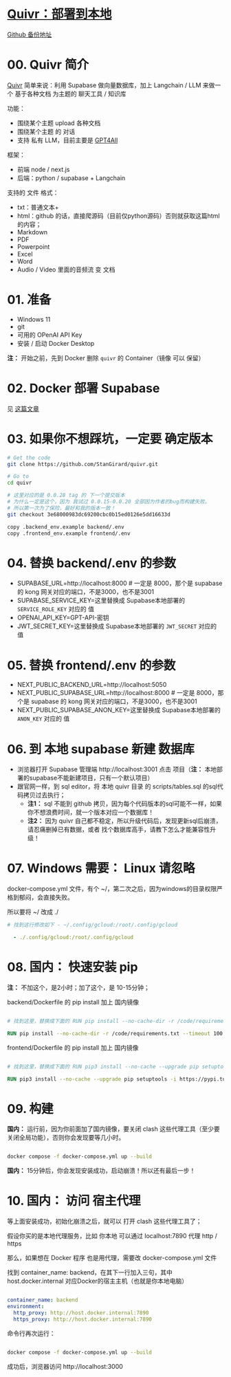 # [Quivr：部署到本地](https://github.com/StanGirard/quivr)

[Github 备份地址](https://github.com/moyy/langchain_demo/blob/main/src/share/03_quivr/02_local.md)

# 00. Quivr 简介

[Quivr](https://github.com/StanGirard/quivr) 简单来说：利用 Supabase 做向量数据库，加上 Langchain / LLM 来做一个 基于各种文档 为主题的 聊天工具 / 知识库

功能：

+ 围绕某个主题 upload 各种文档
+ 围绕某个主题 的 对话
+ 支持 私有 LLM，目前主要是 [GPT4All](https://gpt4all.io/index.html)

框架：

+ 前端 node / next.js
+ 后端：python / supabase + Langchain

支持的 文件 格式：
   
+ txt：普通文本+
+ html：github 的话，直接爬源码（目前仅python源码）否则就获取这篇html的内容；
+ Markdown
+ PDF
+ Powerpoint
+ Excel
+ Word
+ Audio / Video 里面的音频流 变 文档

# 01. 准备

+ Windows 11
+ git
+ 可用的 OPenAI API Key
+ 安装 / 启动 Docker Desktop

**注：** 开始之前，先到 Docker 删除 `quivr` 的 Container（镜像 可以 保留）

# 02. Docker 部署 Supabase

见 [这篇文章](../07_supabase/01_local_deploy.md)

# 03. **如果你不想踩坑，一定要** 确定版本

``` bash
# Get the code
git clone https://github.com/StanGirard/quivr.git

# Go to
cd quivr

# 这里对应的是 0.0.28 tag 的 下一个提交版本
# 为什么一定是这个，因为 我试过 0.0.15-0.0.20 全部因为作者的bug而构建失败。
# 所以第一次为了保险，最好和我的版本一致！
git checkout 3e68000983dc69200cbc0b15ed0126e5dd16633d

copy .backend_env.example backend/.env
copy .frontend_env.example frontend/.env

```

# 04. 替换 backend/.env 的参数

+ SUPABASE_URL=http://localhost:8000 # 一定是 8000，那个是 supabase 的 kong 网关对应的端口，不是3000，也不是3001
+ SUPABASE_SERVICE_KEY=这里替换成 Supabase本地部署的 `SERVICE_ROLE_KEY` 对应的 值 
+ OPENAI_API_KEY=GPT-API-密钥
+ JWT_SECRET_KEY=这里替换成 Supabase本地部署的 `JWT_SECRET` 对应的 值

# 05. 替换 frontend/.env 的参数

+ NEXT_PUBLIC_BACKEND_URL=http://localhost:5050
+ NEXT_PUBLIC_SUPABASE_URL=http://localhost:8000  # 一定是 8000，那个是 supabase 的 kong 网关对应的端口，不是3000，也不是3001
+ NEXT_PUBLIC_SUPABASE_ANON_KEY=这里替换成 Supabase本地部署的 `ANON_KEY` 对应的 值

# 06. 到 本地 supabase 新建 数据库

+ 浏览器打开 Supabase 管理端 http://localhost:3001 点击 项目（**注：** 本地部署的supabase不能新建项目，只有一个默认项目）
+ 跟官网一样，到 sql editor，将 本地 quivr 目录 的 scripts/tables.sql 的sql代码拷贝过去执行；
  - **注1：** sql 不能到 github 拷贝，因为每个代码版本的sql可能不一样，如果你不想浪费时间，就一个版本对应一个数据库！
  - **注2：** 因为 quivr 自己都不稳定，所以升级代码后，发现更新sql后崩溃，请忍痛删掉已有数据，或者 找个数据库高手，请教下怎么才能兼容性升级！

# 07. **Windows 需要：** Linux 请忽略

docker-compose.yml 文件，有个 ~/，第二次之后，因为windows的目录权限严格到郁闷，会直接失败。

所以要将 ~/ 改成 ./


``` yml
# 找到这行修改如下 - ~/.config/gcloud:/root/.config/gcloud

  - ./.config/gcloud:/root/.config/gcloud

```

# 08. **国内：** 快速安装 pip

**注：** 不加这个，是2小时；加了这个，是 10-15分钟；

backend/Dockerfile 的 pip install 加上 国内镜像

``` Dockerfile

# 找到这里，替换成下面的 RUN pip install --no-cache-dir -r /code/requirements.txt --timeout 100

RUN pip install --no-cache-dir -r /code/requirements.txt --timeout 100 -i https://pypi.tuna.tsinghua.edu.cn/simple --trusted-host pypi.tuna.tsinghua.edu.cn

```

frontend/Dockerfile 的 pip install 加上 国内镜像

``` Dockerfile

# 找到这里，替换成下面的 RUN pip3 install --no-cache --upgrade pip setuptools

RUN pip3 install --no-cache --upgrade pip setuptools -i https://pypi.tuna.tsinghua.edu.cn/simple --trusted-host pypi.tuna.tsinghua.edu.cn

```

# 09. 构建

**国内：** 运行前，因为你前面加了国内镜像，要关闭 clash 这些代理工具（至少要关闭全局功能），否则你会发现要等几小时。

``` bash

docker compose -f docker-compose.yml up --build

```

**国内：** 15分钟后，你会发现安装成功，启动崩溃！所以还有最后一步！

# 10. **国内：** 访问 宿主代理

等上面安装成功，初始化崩溃之后，就可以 打开 clash 这些代理工具了；

假设你买的是本地代理服务，比如 你本地 可以通过 localhost:7890 代理 http / https

那么，如果想在 Docker 程序 也是用代理，需要改 docker-compose.yml 文件

找到 container_name: backend，在其下一行加入三句，其中 host.docker.internal 对应Docker的宿主主机（也就是你本地电脑）

``` yml

container_name: backend
environment:
  http_proxy: http://host.docker.internal:7890
  https_proxy: http://host.docker.internal:7890
```

命令行再次运行：

``` bash

docker compose -f docker-compose.yml up --build

```

成功后，浏览器访问 http://localhost:3000 